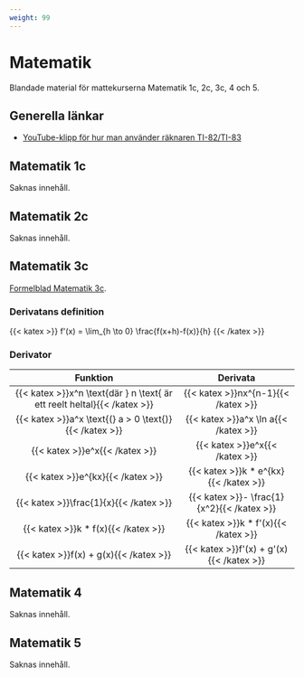 ```yaml
---
weight: 99
---
```


# Matematik

Blandade material för mattekurserna Matematik 1c, 2c, 3c, 4 och 5.

## Generella länkar

* [YouTube-klipp för hur man använder räknaren TI-82/TI-83](https://www.youtube.com/watch?v=jt5vd_DG7Bk&list=PL200B60BECF9BCC2E)

## Matematik 1c

Saknas innehåll.

## Matematik 2c

Saknas innehåll.

## Matematik 3c

[Formelblad Matematik 3c](http://www5.edusci.umu.se/np/np-2-4-prov/Formelblad_matematik_3.pdf).

### Derivatans definition

{{< katex >}}
f'(x) = \lim_{h \to 0} \frac{f(x+h)-f(x)}{h}
{{< /katex >}}

### Derivator

| Funktion                                                                 | Derivata                                   |
| :----------------------------------------------------------------------: | :----------------------------------------: |
| {{< katex >}}x^n \text{där } n \text{ är ett reelt heltal}{{< /katex >}} | {{< katex >}}nx^{n-1}{{< /katex >}}        |
| {{< katex >}}a^x \text{(} a > 0 \text{)}{{< /katex >}}                   | {{< katex >}}a^x \ln a{{< /katex >}}       |
| {{< katex >}}e^x{{< /katex >}}                                           | {{< katex >}}e^x{{< /katex >}}             |
| {{< katex >}}e^{kx}{{< /katex >}}                                        | {{< katex >}}k * e^{kx} {{< /katex >}}     |
| {{< katex >}}\frac{1}{x}{{< /katex >}}                                   | {{< katex >}}- \frac{1}{x^2}{{< /katex >}} |
| {{< katex >}}k * f(x){{< /katex >}}                                      | {{< katex >}}k * f'(x){{< /katex >}}       |
| {{< katex >}}f(x) + g(x){{< /katex >}}                                   | {{< katex >}}f'(x) + g'(x){{< /katex >}}   |

## Matematik 4

Saknas innehåll.

## Matematik 5

Saknas innehåll.
